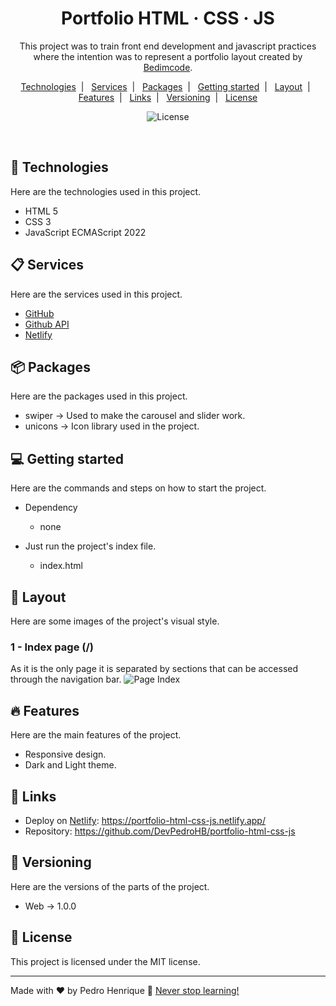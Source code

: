 <h1 align="center">Portfolio HTML · CSS · JS</h1>

<p align="center">
  This project was to train front end development and javascript practices where the intention was to represent a portfolio layout created by <a href="https://www.youtube.com/@Bedimcode" target="_blank">Bedimcode</a>.
</p>

<p align="center">
  <a href="#-technologies">Technologies</a>&nbsp;&nbsp;|&nbsp;&nbsp;
  <a href="#-services">Services</a>&nbsp;&nbsp;|&nbsp;&nbsp;
  <a href="#-packages">Packages</a>&nbsp;&nbsp;|&nbsp;&nbsp;
  <a href="#-getting-started">Getting started</a>&nbsp;&nbsp;|&nbsp;&nbsp;
  <a href="#-layout">Layout</a>&nbsp;&nbsp;|&nbsp;&nbsp;
  <a href="#-features">Features</a>&nbsp;&nbsp;|&nbsp;&nbsp;
  <a href="#-links">Links</a>&nbsp;&nbsp;|&nbsp;&nbsp;
  <a href="#-versioning">Versioning</a>&nbsp;&nbsp;|&nbsp;&nbsp;
  <a href="#memo-license">License</a>
</p>

<p align="center">
  <img alt="License" src="https://img.shields.io/static/v1?label=license&message=MIT&color=49AA26&labelColor=000000">
</p>

<br>

## 🚀 Technologies
Here are the technologies used in this project.

* HTML 5
* CSS 3
* JavaScript ECMAScript 2022

## 📋 Services
Here are the services used in this project.

* [GitHub](https://github.com/)
* [Github API](https://api.github.com/)
* [Netlify](https://www.netlify.com/)

## 📦 Packages
Here are the packages used in this project.

* swiper -> Used to make the carousel and slider work.
* unicons -> Icon library used in the project.

## 💻 Getting started
Here are the commands and steps on how to start the project.

* Dependency
  - none

* Just run the project's index file.
  - index.html

## 🔖 Layout
Here are some images of the project's visual style.

### 1 - Index page (/)

As it is the only page it is separated by sections that can be accessed through the navigation bar.
<img alt="Page Index" style="border-radius:.25rem;" src="https://i.imgur.com/YtzRX2C.png">

## 🔥 Features
Here are the main features of the project.

  - Responsive design.
  - Dark and Light theme.

## 📎 Links

  - Deploy on [Netlify](https://www.netlify.com/): https://portfolio-html-css-js.netlify.app/
  - Repository: https://github.com/DevPedroHB/portfolio-html-css-js

## 🔰 Versioning
Here are the versions of the parts of the project.

  - Web -> 1.0.0

## :memo: License

This project is licensed under the MIT license.

---

Made with ♥ by Pedro Henrique 🚀 [Never stop learning!](https://github.com/DevPedroHB)
  

